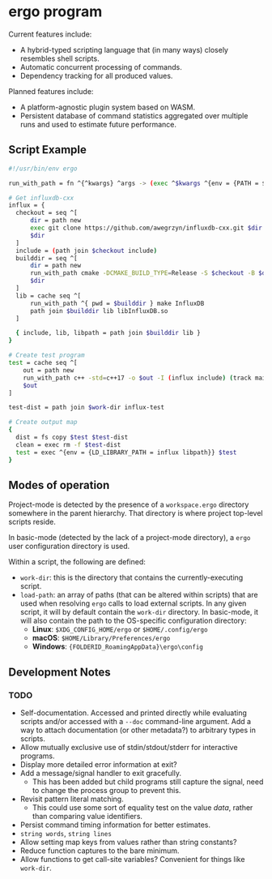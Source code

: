 # ergo program

Current features include:
* A hybrid-typed scripting language that (in many ways) closely resembles 
shell scripts.
* Automatic concurrent processing of commands.
* Dependency tracking for all produced values.

Planned features include:
* A platform-agnostic plugin system based on WASM.
* Persistent database of command statistics aggregated over multiple runs and
used to estimate future performance.

## Script Example

```sh
#!/usr/bin/env ergo

run_with_path = fn ^{^kwargs} ^args -> (exec ^$kwargs ^{env = {PATH = $}} ^$args) complete

# Get influxdb-cxx
influx = {
  checkout = seq ^[
      dir = path new
      exec git clone https://github.com/awegrzyn/influxdb-cxx.git $dir
      $dir
  ]
  include = (path join $checkout include)
  builddir = seq ^[
      dir = path new
      run_with_path cmake -DCMAKE_BUILD_TYPE=Release -S $checkout -B $dir
      $dir
  ]
  lib = cache seq ^[
      run_with_path ^{ pwd = $builddir } make InfluxDB
      path join $builddir lib libInfluxDB.so
  ]

  { include, lib, libpath = path join $builddir lib }
}

# Create test program
test = cache seq ^[
    out = path new
    run_with_path c++ -std=c++17 -o $out -I (influx include) (track main.cpp) (influx lib)
    $out
]

test-dist = path join $work-dir influx-test

# Create output map
{
  dist = fs copy $test $test-dist
  clean = exec rm -f $test-dist
  test = exec ^{env = {LD_LIBRARY_PATH = influx libpath}} $test
}
```

## Modes of operation
Project-mode is detected by the presence of a `workspace.ergo` directory
somewhere in the parent hierarchy. That directory is where project top-level
scripts reside.

In basic-mode (detected by the lack of a project-mode directory), a `ergo` user
configuration directory is used.

Within a script, the following are defined:
* `work-dir`: this is the directory that contains the currently-executing
  script.
* `load-path`: an array of paths (that can be altered within scripts) that are
  used when resolving `ergo` calls to load external scripts. In any given script,
  it will by default contain the `work-dir` directory. In basic-mode, it will
  also contain the path to the OS-specific configuration directory:
  * __Linux__: `$XDG_CONFIG_HOME/ergo` or `$HOME/.config/ergo`
  * __macOS__: `$HOME/Library/Preferences/ergo`
  * __Windows__: `{FOLDERID_RoamingAppData}\ergo\config`

## Development Notes

### TODO
* Self-documentation. Accessed and printed directly while evaluating scripts
  and/or accessed with a `--doc` command-line argument. Add a way to attach
  documentation (or other metadata?) to arbitrary types in scripts.
* Allow mutually exclusive use of stdin/stdout/stderr for interactive programs.
* Display more detailed error information at exit?
* Add a message/signal handler to exit gracefully.
  * This has been added but child programs still capture the signal, need to
    change the process group to prevent this.
* Revisit pattern literal matching.
  * This could use some sort of equality test on the value _data_, rather
    than comparing value identifiers.
* Persist command timing information for better estimates.
* `string words`, `string lines`
* Allow setting map keys from values rather than string constants?
* Reduce function captures to the bare minimum.
* Allow functions to get call-site variables? Convenient for things like
  `work-dir`.
